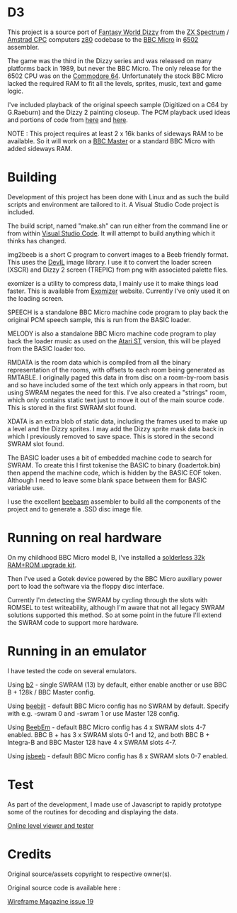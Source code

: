 # D3

This project is a source port of [Fantasy World Dizzy](https://en.wikipedia.org/wiki/Fantasy_World_Dizzy) from the [ZX Spectrum](https://en.wikipedia.org/wiki/ZX_Spectrum) / [Amstrad CPC](https://en.wikipedia.org/wiki/Amstrad_CPC) computers [z80](https://en.wikipedia.org/wiki/Zilog_Z80) codebase to the [BBC Micro](https://en.wikipedia.org/wiki/BBC_Micro) in [6502](https://en.wikipedia.org/wiki/MOS_Technology_6502) assembler.

The game was the third in the Dizzy series and was released on many platforms back in 1989, but never the BBC Micro. The only release for the 6502 CPU was on the [Commodore 64](https://en.wikipedia.org/wiki/Commodore_64). Unfortunately the stock BBC Micro lacked the required RAM to fit all the levels, sprites, music, text and game logic.

I've included playback of the original speech sample (Digitized on a C64 by G.Raeburn) and the Dizzy 2 painting closeup. The PCM playback used ideas and portions of code from [here](https://scarybeastsecurity.blogspot.com/2020/06/sampled-sound-1980s-style-from-sn76489.html) and [here](https://github.com/scarybeasts/misc).

NOTE : This project requires at least 2 x 16k banks of sideways RAM to be available. So it will work on a [BBC Master](https://en.wikipedia.org/wiki/BBC_Master) or a standard BBC Micro with added sideways RAM.

# Building

Development of this project has been done with Linux and as such the build scripts and environment are tailored to it. A Visual Studio Code project is included.

The build script, named "make.sh" can run either from the command line or from within [Visual Studio Code](https://code.visualstudio.com/). It will attempt to build anything which it thinks has changed.

img2beeb is a short C program to convert images to a Beeb friendly format. This uses the [DevIL](https://openil.sourceforge.net/) image library. I use it to convert the loader screen (XSCR) and Dizzy 2 screen (TREPIC) from png with associated palette files.

exomizer is a utility to compress data, I mainly use it to make things load faster. This is available from [Exomizer](https://bitbucket.org/magli143/exomizer/wiki/Home) website. Currently I've only used it on the loading screen.

SPEECH is a standalone BBC Micro machine code program to play back the original PCM speech sample, this is run from the BASIC loader.

MELODY is also a standalone BBC Micro machine code program to play back the loader music as used on the [Atari ST](https://en.wikipedia.org/wiki/Atari_ST) version, this will be played from the BASIC loader too.

RMDATA is the room data which is compiled from all the binary representation of the rooms, with offsets to each room being generated as RMTABLE. I originally paged this data in from disc on a room-by-room basis and so have included some of the text which only appears in that room, but using SWRAM negates the need for this. I've also created a "strings" room, which only contains static text just to move it out of the main source code. This is stored in the first SWRAM slot found.

XDATA is an extra blob of static data, including the frames used to make up a level and the Dizzy sprites. I may add the Dizzy sprite mask data back in which I previously removed to save space. This is stored in the second SWRAM slot found.

The BASIC loader uses a bit of embedded machine code to search for SWRAM. To create this I first tokenise the BASIC to binary (loadertok.bin) then append the machine code, which is hidden by the BASIC EOF token. Although I need to leave some blank space between them for BASIC variable use.

I use the excellent [beebasm](https://github.com/stardot/beebasm) assembler to build all the components of the project and to generate a .SSD disc image file.

# Running on real hardware

On my childhood BBC Micro model B, I've installed a [solderless 32k RAM+ROM upgrade kit](http://www.boobip.com/hardware/32kb-ram-32kb-rom).

Then I've used a Gotek device powered by the BBC Micro auxillary power port to load the software via the floppy disc interface.

Currently I'm detecting the SWRAM by cycling through the slots with ROMSEL to test writeability, although I'm aware that not all legacy SWRAM solutions supported this method. So at some point in the future I'll extend the SWRAM code to support more hardware.

# Running in an emulator

I have tested the code on several emulators.

Using [b2](https://github.com/tom-seddon/b2) - single SWRAM (13) by default, either enable another or use BBC B + 128k / BBC Master config.

Using [beebjit](https://github.com/scarybeasts/beebjit) - default BBC Micro config has no SWRAM by default. Specify with e.g. -swram 0 and -swram 1 or use Master 128 config.

Using [BeebEm](https://en.wikipedia.org/wiki/BeebEm) - default BBC Micro config has 4 x SWRAM slots 4-7 enabled. BBC B + has 3 x SWRAM slots 0-1 and 12, and both BBC B + Integra-B and BBC Master 128 have 4 x SWRAM slots 4-7.

Using [jsbeeb](https://bbc.godbolt.org/) - default BBC Micro config has 8 x SWRAM slots 0-7 enabled.

# Test

As part of the development, I made use of Javascript to rapidly prototype some of the routines for decoding and displaying the data.

[Online level viewer and tester](https://picosonic.github.io/D3/)

# Credits

Original source/assets copyright to respective owner(s).

Original source code is available here :

[Wireframe Magazine issue 19](https://github.com/Wireframe-Magazine/Wireframe19)
